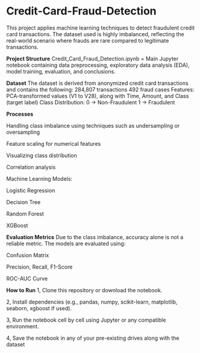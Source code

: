 # Credit-Card-Fraud-Detection
This project applies machine learning techniques to detect fraudulent credit card transactions. The dataset used is highly imbalanced, reflecting the real-world scenario where frauds are rare compared to legitimate transactions.

**Project Structure**
Credit_Card_Fraud_Detection.ipynb =  Main Jupyter notebook containing data preprocessing, exploratory data analysis (EDA), model training, evaluation, and conclusions.

**Dataset**
The dataset is derived from anonymized credit card transactions and contains the following:
284,807 transactions
492 fraud cases
Features: PCA-transformed values (V1 to V28), along with Time, Amount, and Class (target label)
Class Distribution:
0 → Non-Fraudulent
1 → Fraudulent

**Processes**

Handling class imbalance using techniques such as undersampling or oversampling

Feature scaling for numerical features

Visualizing class distribution

Correlation analysis

Machine Learning Models:

Logistic Regression

Decision Tree

Random Forest

XGBoost

**Evaluation Metrics**
Due to the class imbalance, accuracy alone is not a reliable metric. The models are evaluated using:

Confusion Matrix

Precision, Recall, F1-Score

ROC-AUC Curve

**How to Run**
1, Clone this repository or download the notebook.

2, Install dependencies (e.g., pandas, numpy, scikit-learn, matplotlib, seaborn, xgboost if used).

3, Run the notebook cell by cell using Jupyter or any compatible environment.

4, Save the notebook in any of your pre-existing drives along with the dataset
